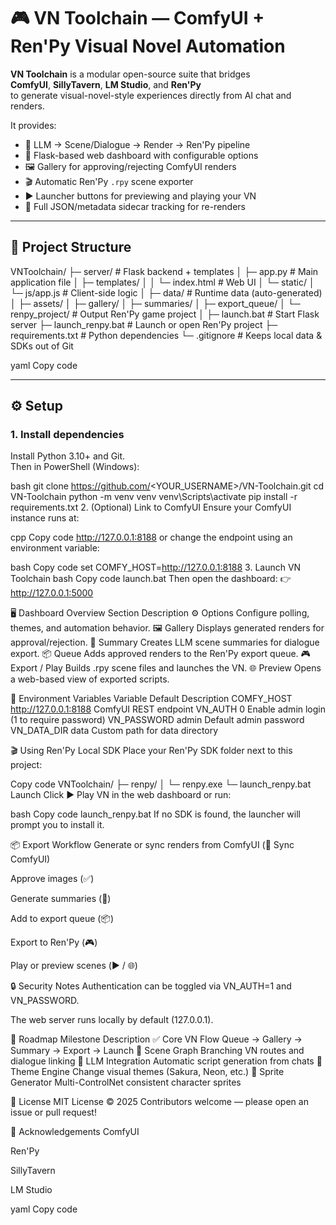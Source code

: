 # 🎮 VN Toolchain — ComfyUI + Ren'Py Visual Novel Automation

**VN Toolchain** is a modular open-source suite that bridges  
**ComfyUI**, **SillyTavern**, **LM Studio**, and **Ren'Py**  
to generate visual-novel-style experiences directly from AI chat and renders.

It provides:
- 🧠 LLM → Scene/Dialogue → Render → Ren'Py pipeline
- 🧩 Flask-based web dashboard with configurable options
- 🖼️ Gallery for approving/rejecting ComfyUI renders
- 🎬 Automatic Ren'Py `.rpy` scene exporter
- ▶️ Launcher buttons for previewing and playing your VN
- 🔧 Full JSON/metadata sidecar tracking for re-renders

---

## 🧭 Project Structure
VNToolchain/
├─ server/ # Flask backend + templates
│ ├─ app.py # Main application file
│ ├─ templates/
│ │ └─ index.html # Web UI
│ └─ static/
│ └─ js/app.js # Client-side logic
│
├─ data/ # Runtime data (auto-generated)
│ ├─ assets/
│ ├─ gallery/
│ ├─ summaries/
│ ├─ export_queue/
│ └─ renpy_project/ # Output Ren'Py game project
│
├─ launch.bat # Start Flask server
├─ launch_renpy.bat # Launch or open Ren'Py project
├─ requirements.txt # Python dependencies
└─ .gitignore # Keeps local data & SDKs out of Git

yaml
Copy code

---

## ⚙️ Setup

### 1. Install dependencies
Install Python 3.10+ and Git.  
Then in PowerShell (Windows):

bash
git clone https://github.com/<YOUR_USERNAME>/VN-Toolchain.git
cd VN-Toolchain
python -m venv venv
venv\Scripts\activate
pip install -r requirements.txt
2. (Optional) Link to ComfyUI
Ensure your ComfyUI instance runs at:

cpp
Copy code
http://127.0.0.1:8188
or change the endpoint using an environment variable:

bash
Copy code
set COMFY_HOST=http://127.0.0.1:8188
3. Launch VN Toolchain
bash
Copy code
launch.bat
Then open the dashboard:
👉 http://127.0.0.1:5000

🖥️ Dashboard Overview
Section	Description
⚙️ Options	Configure polling, themes, and automation behavior.
🖼️ Gallery	Displays generated renders for approval/rejection.
🧠 Summary	Creates LLM scene summaries for dialogue export.
📦 Queue	Adds approved renders to the Ren'Py export queue.
🎮 Export / Play	Builds .rpy scene files and launches the VN.
🌐 Preview	Opens a web-based view of exported scripts.

🧩 Environment Variables
Variable	Default	Description
COMFY_HOST	http://127.0.0.1:8188	ComfyUI REST endpoint
VN_AUTH	0	Enable admin login (1 to require password)
VN_PASSWORD	admin	Default admin password
VN_DATA_DIR	data	Custom path for data directory

🎬 Using Ren'Py
Local SDK
Place your Ren'Py SDK folder next to this project:

Copy code
VNToolchain/
├─ renpy/
│   └─ renpy.exe
└─ launch_renpy.bat
Launch
Click ▶️ Play VN in the web dashboard
or run:

bash
Copy code
launch_renpy.bat
If no SDK is found, the launcher will prompt you to install it.

📦 Export Workflow
Generate or sync renders from ComfyUI (🔄 Sync ComfyUI)

Approve images (✅)

Generate summaries (🧠)

Add to export queue (📦)

Export to Ren'Py (🎮)

Play or preview scenes (▶️ / 🌐)

🔒 Security Notes
Authentication can be toggled via VN_AUTH=1 and VN_PASSWORD.

The web server runs locally by default (127.0.0.1).

🧰 Roadmap
Milestone	Description
✅ Core VN Flow	Queue → Gallery → Summary → Export → Launch
🚧 Scene Graph	Branching VN routes and dialogue linking
🚧 LLM Integration	Automatic script generation from chats
🚧 Theme Engine	Change visual themes (Sakura, Neon, etc.)
🚧 Sprite Generator	Multi-ControlNet consistent character sprites

🧾 License
MIT License © 2025
Contributors welcome — please open an issue or pull request!

🤝 Acknowledgements
ComfyUI

Ren'Py

SillyTavern

LM Studio

yaml
Copy code
